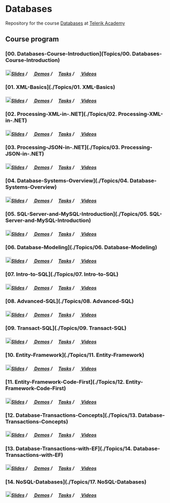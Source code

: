 # Databases

Repository for the course [Databases](http://telerikacademy.com/Courses/Courses/Details/388) at [Telerik Academy](https://telerikacademy.com)

## Course program

### [00. Databases-Course-Introduction](Topics/00. Databases-Course-Introduction)

##### [<img src="https://raw.githubusercontent.com/TelerikAcademy/Common/master/icons/presentation.png" height="18"/>Slides](https://rawgit.com/TelerikAcademy/Databases/master/Topics/00.%20Databases-Course-Introduction/index.html) / [<img src="https://raw.githubusercontent.com/TelerikAcademy/Common/master/icons/code.png" height="15"> Demos](/Topics/00.%20Databases-Course-Introduction/demos) / [<img src="https://raw.githubusercontent.com/TelerikAcademy/Common/master/icons/homework.png" height="15">Tasks](/Topics/00.%20Databases-Course-Introduction/homework) / [<img src="https://raw.githubusercontent.com/TelerikAcademy/Common/master/icons/video.png" height="15"> Videos](/Topics/00.%20Databases-Course-Introduction/VIDEOS.md)
### [01. XML-Basics](./Topics/01. XML-Basics)

##### [<img src="https://raw.githubusercontent.com/TelerikAcademy/Common/master/icons/presentation.png" height="18"/>Slides](https://rawgit.com/TelerikAcademy/Databases/master/Topics/01.%20XML-Basics/index.html) / [<img src="https://raw.githubusercontent.com/TelerikAcademy/Common/master/icons/code.png" height="15"> Demos](/Topics/01.%20XML-Basics/demos) / [<img src="https://raw.githubusercontent.com/TelerikAcademy/Common/master/icons/homework.png" height="15">Tasks](/Topics/01.%20XML-Basics/homework) / [<img src="https://raw.githubusercontent.com/TelerikAcademy/Common/master/icons/video.png" height="15"> Videos](/Topics/01.%20XML-Basics/VIDEOS.md)
### [02. Processing-XML-in-.NET](./Topics/02. Processing-XML-in-.NET)

##### [<img src="https://raw.githubusercontent.com/TelerikAcademy/Common/master/icons/presentation.png" height="18"/>Slides](https://rawgit.com/TelerikAcademy/Databases/master/Topics/02.%20Processing-XML-in-.NET/index.html) / [<img src="https://raw.githubusercontent.com/TelerikAcademy/Common/master/icons/code.png" height="15"> Demos](/Topics/02.%20Processing-XML-in-.NET/demos) / [<img src="https://raw.githubusercontent.com/TelerikAcademy/Common/master/icons/homework.png" height="15">Tasks](/Topics/02.%20Processing-XML-in-.NET/homework) / [<img src="https://raw.githubusercontent.com/TelerikAcademy/Common/master/icons/video.png" height="15"> Videos](/Topics/02.%20Processing-XML-in-.NET/VIDEOS.md)
### [03. Processing-JSON-in-.NET](./Topics/03. Processing-JSON-in-.NET)

##### [<img src="https://raw.githubusercontent.com/TelerikAcademy/Common/master/icons/presentation.png" height="18"/>Slides](https://rawgit.com/TelerikAcademy/Databases/master/Topics/03.%20Processing-JSON-in-.NET/index.html) / [<img src="https://raw.githubusercontent.com/TelerikAcademy/Common/master/icons/code.png" height="15"> Demos](/Topics/03.%20Processing-JSON-in-.NET/demos) / [<img src="https://raw.githubusercontent.com/TelerikAcademy/Common/master/icons/homework.png" height="15">Tasks](/Topics/03.%20Processing-JSON-in-.NET/homework) / [<img src="https://raw.githubusercontent.com/TelerikAcademy/Common/master/icons/video.png" height="15"> Videos](/Topics/03.%20Processing-JSON-in-.NET/VIDEOS.md)
### [04. Database-Systems-Overview](./Topics/04. Database-Systems-Overview)

##### [<img src="https://raw.githubusercontent.com/TelerikAcademy/Common/master/icons/presentation.png" height="18"/>Slides](https://rawgit.com/TelerikAcademy/Databases/master/Topics/04.%20Database-Systems-Overview/index.html) / [<img src="https://raw.githubusercontent.com/TelerikAcademy/Common/master/icons/code.png" height="15"> Demos](/Topics/04.%20Database-Systems-Overview/demos) / [<img src="https://raw.githubusercontent.com/TelerikAcademy/Common/master/icons/homework.png" height="15">Tasks](/Topics/04.%20Database-Systems-Overview/homework) / [<img src="https://raw.githubusercontent.com/TelerikAcademy/Common/master/icons/video.png" height="15"> Videos](/Topics/04.%20Database-Systems-Overview/VIDEOS.md)
### [05. SQL-Server-and-MySQL-Introduction](./Topics/05. SQL-Server-and-MySQL-Introduction)

##### [<img src="https://raw.githubusercontent.com/TelerikAcademy/Common/master/icons/presentation.png" height="18"/>Slides](https://rawgit.com/TelerikAcademy/Databases/master/Topics/05.%20SQL-Server-and-MySQL-Introduction/index.html) / [<img src="https://raw.githubusercontent.com/TelerikAcademy/Common/master/icons/code.png" height="15"> Demos](/Topics/05.%20SQL-Server-and-MySQL-Introduction/demos) / [<img src="https://raw.githubusercontent.com/TelerikAcademy/Common/master/icons/homework.png" height="15">Tasks](/Topics/05.%20SQL-Server-and-MySQL-Introduction/homework) / [<img src="https://raw.githubusercontent.com/TelerikAcademy/Common/master/icons/video.png" height="15"> Videos](/Topics/05.%20SQL-Server-and-MySQL-Introduction/VIDEOS.md)
### [06. Database-Modeling](./Topics/06. Database-Modeling)

##### [<img src="https://raw.githubusercontent.com/TelerikAcademy/Common/master/icons/presentation.png" height="18"/>Slides](https://rawgit.com/TelerikAcademy/Databases/master/Topics/06.%20Database-Modeling/index.html) / [<img src="https://raw.githubusercontent.com/TelerikAcademy/Common/master/icons/code.png" height="15"> Demos](/Topics/06.%20Database-Modeling/demos) / [<img src="https://raw.githubusercontent.com/TelerikAcademy/Common/master/icons/homework.png" height="15">Tasks](/Topics/06.%20Database-Modeling/homework) / [<img src="https://raw.githubusercontent.com/TelerikAcademy/Common/master/icons/video.png" height="15"> Videos](/Topics/06.%20Database-Modeling/VIDEOS.md)
### [07. Intro-to-SQL](./Topics/07. Intro-to-SQL)

##### [<img src="https://raw.githubusercontent.com/TelerikAcademy/Common/master/icons/presentation.png" height="18"/>Slides](https://rawgit.com/TelerikAcademy/Databases/master/Topics/07.%20Intro-to-SQL/index.html) / [<img src="https://raw.githubusercontent.com/TelerikAcademy/Common/master/icons/code.png" height="15"> Demos](/Topics/07.%20Intro-to-SQL/demos) / [<img src="https://raw.githubusercontent.com/TelerikAcademy/Common/master/icons/homework.png" height="15">Tasks](/Topics/07.%20Intro-to-SQL/homework) / [<img src="https://raw.githubusercontent.com/TelerikAcademy/Common/master/icons/video.png" height="15"> Videos](/Topics/07.%20Intro-to-SQL/VIDEOS.md)
### [08. Advanced-SQL](./Topics/08. Advanced-SQL)

##### [<img src="https://raw.githubusercontent.com/TelerikAcademy/Common/master/icons/presentation.png" height="18"/>Slides](https://rawgit.com/TelerikAcademy/Databases/master/Topics/08.%20Advanced-SQL/index.html) / [<img src="https://raw.githubusercontent.com/TelerikAcademy/Common/master/icons/code.png" height="15"> Demos](/Topics/08.%20Advanced-SQL/demos) / [<img src="https://raw.githubusercontent.com/TelerikAcademy/Common/master/icons/homework.png" height="15">Tasks](/Topics/08.%20Advanced-SQL/homework) / [<img src="https://raw.githubusercontent.com/TelerikAcademy/Common/master/icons/video.png" height="15"> Videos](/Topics/08.%20Advanced-SQL/VIDEOS.md)
### [09. Transact-SQL](./Topics/09. Transact-SQL)

##### [<img src="https://raw.githubusercontent.com/TelerikAcademy/Common/master/icons/presentation.png" height="18"/>Slides](https://rawgit.com/TelerikAcademy/Databases/master/Topics/09.%20Transact-SQL/index.html) / [<img src="https://raw.githubusercontent.com/TelerikAcademy/Common/master/icons/code.png" height="15"> Demos](/Topics/09.%20Transact-SQL/demos) / [<img src="https://raw.githubusercontent.com/TelerikAcademy/Common/master/icons/homework.png" height="15">Tasks](/Topics/09.%20Transact-SQL/homework) / [<img src="https://raw.githubusercontent.com/TelerikAcademy/Common/master/icons/video.png" height="15"> Videos](/Topics/09.%20Transact-SQL/VIDEOS.md)
### [10. Entity-Framework](./Topics/11. Entity-Framework)

##### [<img src="https://raw.githubusercontent.com/TelerikAcademy/Common/master/icons/presentation.png" height="18"/>Slides](https://rawgit.com/TelerikAcademy/Databases/master/Topics/11.%20Entity-Framework/index.html) / [<img src="https://raw.githubusercontent.com/TelerikAcademy/Common/master/icons/code.png" height="15"> Demos](/Topics/11.%20Entity-Framework/demos) / [<img src="https://raw.githubusercontent.com/TelerikAcademy/Common/master/icons/homework.png" height="15">Tasks](/Topics/11.%20Entity-Framework/homework) / [<img src="https://raw.githubusercontent.com/TelerikAcademy/Common/master/icons/video.png" height="15"> Videos](/Topics/11.%20Entity-Framework/VIDEOS.md)
### [11. Entity-Framework-Code-First](./Topics/12. Entity-Framework-Code-First)

##### [<img src="https://raw.githubusercontent.com/TelerikAcademy/Common/master/icons/presentation.png" height="18"/>Slides](https://rawgit.com/TelerikAcademy/Databases/master/Topics/12.%20Entity-Framework-Code-First/index.html) / [<img src="https://raw.githubusercontent.com/TelerikAcademy/Common/master/icons/code.png" height="15"> Demos](/Topics/12.%20Entity-Framework-Code-First/demos) / [<img src="https://raw.githubusercontent.com/TelerikAcademy/Common/master/icons/homework.png" height="15">Tasks](/Topics/12.%20Entity-Framework-Code-First/homework) / [<img src="https://raw.githubusercontent.com/TelerikAcademy/Common/master/icons/video.png" height="15"> Videos](/Topics/12.%20Entity-Framework-Code-First/VIDEOS.md)
### [12. Database-Transactions-Concepts](./Topics/13. Database-Transactions-Concepts)

##### [<img src="https://raw.githubusercontent.com/TelerikAcademy/Common/master/icons/presentation.png" height="18"/>Slides](https://rawgit.com/TelerikAcademy/Databases/master/Topics/13.%20Database-Transactions-Concepts/index.html) / [<img src="https://raw.githubusercontent.com/TelerikAcademy/Common/master/icons/code.png" height="15"> Demos](/Topics/13.%20Database-Transactions-Concepts/demos) / [<img src="https://raw.githubusercontent.com/TelerikAcademy/Common/master/icons/homework.png" height="15">Tasks](/Topics/13.%20Database-Transactions-Concepts/homework) / [<img src="https://raw.githubusercontent.com/TelerikAcademy/Common/master/icons/video.png" height="15"> Videos](/Topics/13.%20Database-Transactions-Concepts/VIDEOS.md)
### [13. Database-Transactions-with-EF](./Topics/14. Database-Transactions-with-EF)

##### [<img src="https://raw.githubusercontent.com/TelerikAcademy/Common/master/icons/presentation.png" height="18"/>Slides](https://rawgit.com/TelerikAcademy/Databases/master/Topics/14.%20Database-Transactions-with-EF/index.html) / [<img src="https://raw.githubusercontent.com/TelerikAcademy/Common/master/icons/code.png" height="15"> Demos](/Topics/14.%20Database-Transactions-with-EF/demos) / [<img src="https://raw.githubusercontent.com/TelerikAcademy/Common/master/icons/homework.png" height="15">Tasks](/Topics/14.%20Database-Transactions-with-EF/homework) / [<img src="https://raw.githubusercontent.com/TelerikAcademy/Common/master/icons/video.png" height="15"> Videos](/Topics/14.%20Database-Transactions-with-EF/VIDEOS.md)
### [14. NoSQL-Databases](./Topics/17. NoSQL-Databases)

##### [<img src="https://raw.githubusercontent.com/TelerikAcademy/Common/master/icons/presentation.png" height="18"/>Slides](https://rawgit.com/TelerikAcademy/Databases/master/Topics/17.%20NoSQL-Databases/index.html) / [<img src="https://raw.githubusercontent.com/TelerikAcademy/Common/master/icons/code.png" height="15"> Demos](/Topics/17.%20NoSQL-Databases/demos) / [<img src="https://raw.githubusercontent.com/TelerikAcademy/Common/master/icons/homework.png" height="15">Tasks](/Topics/17.%20NoSQL-Databases/homework) / [<img src="https://raw.githubusercontent.com/TelerikAcademy/Common/master/icons/video.png" height="15"> Videos](/Topics/17.%20NoSQL-Databases/VIDEOS.md)

